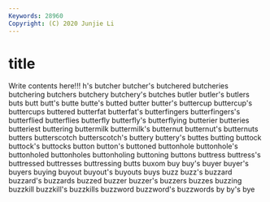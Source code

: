 ```yaml
---
Keywords: 28960
Copyright: (C) 2020 Junjie Li
---
```


# title

Write contents here!!!
h's 
butcher 
butcher's 
butchered
butcheries 
butchering 
butchers 
butchery 
butchery's 
butches 
butler 
butler's 
butlers 
buts
butt 
butt's 
butte 
butte's 
butted 
butter 
butter's 
buttercup 
buttercup's 
buttercups
buttered 
butterfat 
butterfat's 
butterfingers 
butterfingers's 
butterflied 
butterflies 
butterfly 
butterfly's 
butterflying
butterier 
butteries 
butteriest 
buttering 
buttermilk 
buttermilk's 
butternut 
butternut's 
butternuts 
butters
butterscotch 
butterscotch's 
buttery 
buttery's 
buttes 
butting 
buttock 
buttock's 
buttocks 
button
button's 
buttoned 
buttonhole 
buttonhole's 
buttonholed 
buttonholes 
buttonholing 
buttoning 
buttons 
buttress
buttress's 
buttressed 
buttresses 
buttressing 
butts 
buxom 
buy 
buy's 
buyer 
buyer's
buyers 
buying 
buyout 
buyout's 
buyouts 
buys 
buzz 
buzz's 
buzzard 
buzzard's
buzzards 
buzzed 
buzzer 
buzzer's 
buzzers 
buzzes 
buzzing 
buzzkill 
buzzkill's 
buzzkills
buzzword 
buzzword's 
buzzwords 
by 
by's 
bye 
